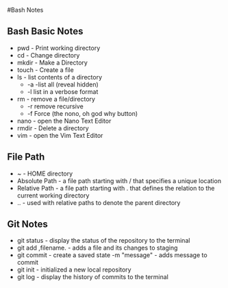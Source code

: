 #Bash Notes

## Bash Basic Notes
- pwd - Print working directory
- cd - Change directory
- mkdir - Make a Directory
- touch - Create a file
- ls - list contents of a directory
  - -a -list all (reveal hidden)
  - -l list in a verbose format
- rm - remove a file/directory
  - -r remove recursive
  - -f Force (the nono, oh god why button)
- nano - open the Nano Text Editor
- rmdir - Delete a directory
- vim - open the Vim Text Editor

## File Path
- ~ - HOME directory
- Absolute Path - a file path starting with / that specifies a unique location
- Relative Path - a file path starting with . that defines the relation to the
	current working directory
- .. - used with relative paths to denote the parent directory

## Git Notes
- git status - display the status of the repository to the terminal
- git add ,filename. - adds a file and its changes to staging
- git commit - create a saved state
  -m "message" - adds message to commit
- git init - initialized a new local repository
- git log - display the history of commits to the terminal
